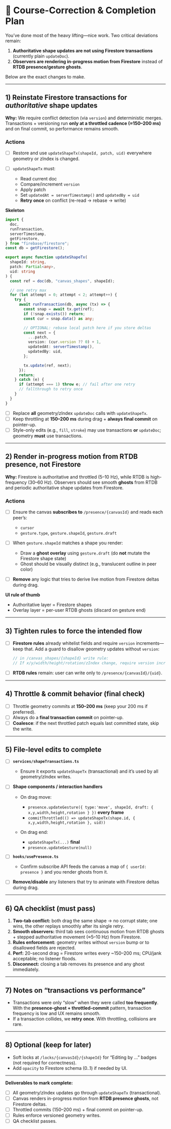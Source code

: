 # 🔧 Course-Correction & Completion Plan

You’ve done most of the heavy lifting—nice work. Two critical deviations remain:

1. **Authoritative shape updates are not using Firestore transactions** (currently plain `updateDoc`).
2. **Observers are rendering in-progress motion from Firestore** instead of **RTDB presence/gesture ghosts**.

Below are the exact changes to make.

---

## 1) Reinstate Firestore transactions for _authoritative_ shape updates

**Why:** We require conflict detection (via `version`) and deterministic merges. Transactions + versioning run **only at a throttled cadence (≈150–200 ms)** and on final commit, so performance remains smooth.

### Actions

- [ ] Restore and use `updateShapeTx(shapeId, patch, uid)` everywhere geometry or zIndex is changed.
- [ ] `updateShapeTx` must:

  - Read current doc
  - Compare/increment `version`
  - Apply patch
  - Set `updatedAt = serverTimestamp()` and `updatedBy = uid`
  - **Retry once** on conflict (re-read → rebase → write)

**Skeleton**

```ts
import {
  doc,
  runTransaction,
  serverTimestamp,
  getFirestore,
} from "firebase/firestore";
const db = getFirestore();

export async function updateShapeTx(
  shapeId: string,
  patch: Partial<any>,
  uid: string
) {
  const ref = doc(db, "canvas_shapes", shapeId);

  // one retry max
  for (let attempt = 0; attempt < 2; attempt++) {
    try {
      await runTransaction(db, async (tx) => {
        const snap = await tx.get(ref);
        if (!snap.exists()) return;
        const cur = snap.data() as any;

        // OPTIONAL: rebase local patch here if you store deltas
        const next = {
          ...patch,
          version: (cur.version ?? 0) + 1,
          updatedAt: serverTimestamp(),
          updatedBy: uid,
        };

        tx.update(ref, next);
      });
      return;
    } catch (e) {
      if (attempt === 1) throw e; // fail after one retry
      // fallthrough to retry once
    }
  }
}
```

- [ ] Replace **all** geometry/zIndex `updateDoc` calls with `updateShapeTx`.
- [ ] Keep throttling at **150–200 ms** during drag + **always final commit** on pointer-up.
- [ ] Style-only edits (e.g., `fill`, `stroke`) may use transactions **or** `updateDoc`; geometry **must** use transactions.

---

## 2) Render in-progress motion from **RTDB presence**, not Firestore

**Why:** Firestore is authoritative and throttled (5–10 Hz), while RTDB is high-frequency (30–60 Hz). Observers should see smooth **ghosts** from RTDB and periodic authoritative shape updates from Firestore.

### Actions

- [ ] Ensure the canvas **subscribes to** `/presence/{canvasId}` and reads each peer’s:

  - `cursor`
  - `gesture.type`, `gesture.shapeId`, `gesture.draft`

- [ ] When `gesture.shapeId` matches a shape you render:

  - Draw a **ghost overlay** using `gesture.draft` (do **not** mutate the Firestore shape state)
  - Ghost should be visually distinct (e.g., translucent outline in peer color)

- [ ] **Remove** any logic that tries to derive live motion from Firestore deltas during drag.

**UI rule of thumb**

- Authoritative layer = Firestore shapes
- Overlay layer = per-user RTDB ghosts (discard on gesture end)

---

## 3) Tighten rules to force the intended flow

- [ ] **Firestore rules** already whitelist fields and require `version` increments—keep that.
      Add a guard to disallow geometry updates without `version`:

  ```js
  // in /canvas_shapes/{shapeId} write rule:
  // If x/y/width/height/rotation/zIndex change, require version increment >= prev+1
  ```

- [ ] **RTDB rules** remain: user can write only to `/presence/{canvasId}/{uid}`.

---

## 4) Throttle & commit behavior (final check)

- [ ] Throttle geometry commits at **150–200 ms** (keep your 200 ms if preferred).
- [ ] Always do a **final transaction commit** on pointer-up.
- [ ] **Coalesce**: if the next throttled patch equals last committed state, skip the write.

---

## 5) File-level edits to complete

- [ ] **`services/shapeTransactions.ts`**

  - Ensure it exports `updateShapeTx` (transactional) and it’s used by all geometry/zIndex writes.

- [ ] **Shape components / interaction handlers**

  - On drag move:

    - `presence.updateGesture({ type:'move', shapeId, draft: { x,y,width,height,rotation } })` **every frame**
    - `commitThrottled(() => updateShapeTx(shape.id, { x,y,width,height,rotation }, uid))`

  - On drag end:

    - `updateShapeTx(...)` **final**
    - `presence.updateGesture(null)`

- [ ] **`hooks/usePresence.ts`**

  - Confirm subscribe API feeds the canvas a map of `{ userId: presence }` and you render ghosts from it.

- [ ] **Remove/disable** any listeners that try to animate with Firestore deltas during drag.

---

## 6) QA checklist (must pass)

1. **Two-tab conflict:** both drag the same shape → no corrupt state; one wins, the other replays smoothly after its single retry.
2. **Smooth observers:** third tab sees continuous motion from RTDB ghosts + stepped authoritative movement (≈5–10 Hz) from Firestore.
3. **Rules enforcement:** geometry writes without `version` bump or to disallowed fields are rejected.
4. **Perf:** 20-second drag = Firestore writes every ~150–200 ms; CPU/jank acceptable; no listener floods.
5. **Disconnect:** closing a tab removes its presence and any ghost immediately.

---

## 7) Notes on “transactions vs performance”

- Transactions were only “slow” when they were called **too frequently**. With the **presence-ghost + throttled-commit** pattern, transaction frequency is low and UX remains smooth.
- If a transaction collides, we **retry once**. With throttling, collisions are rare.

---

## 8) Optional (keep for later)

- Soft locks at `/locks/{canvasId}/{shapeId}` for “Editing by …” badges (not required for correctness).
- Add `opacity` to Firestore schema (0..1) if needed by UI.

---

**Deliverables to mark complete:**

- [ ] All geometry/zIndex updates go through `updateShapeTx` (transactional).
- [ ] Canvas renders in-progress motion from **RTDB presence ghosts**, not Firestore deltas.
- [ ] Throttled commits (150–200 ms) + final commit on pointer-up.
- [ ] Rules enforce versioned geometry writes.
- [ ] QA checklist passes.
